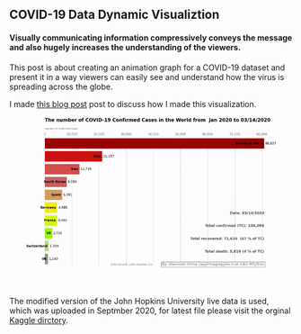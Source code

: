 ## COVID-19 Data Dynamic Visualiztion
#### Visually communicating information compressively conveys the message and also hugely increases the understanding of the viewers.

This post is about creating an animation graph for a COVID-19 dataset and present it in a way viewers can easily see and understand how the virus is spreading across the globe. 

I made [this blog post]( https://medium.com/@aggirma/covid-19-data-dynamic-visualiztion-126b056560dc) post to discuss how I made this visualization.

![data acquisition](https://github.com/Abeni18/COVID-visualization-/blob/master/ezgif.com-gif-maker%20(1).gif)


The modified version of the John Hopkins University live data is used, which was uploaded in Septmber 2020, for latest file please visit the orginal [Kaggle dirctory](https://www.kaggle.com/sudalairajkumar/novel-corona-virus-2019-dataset). 
